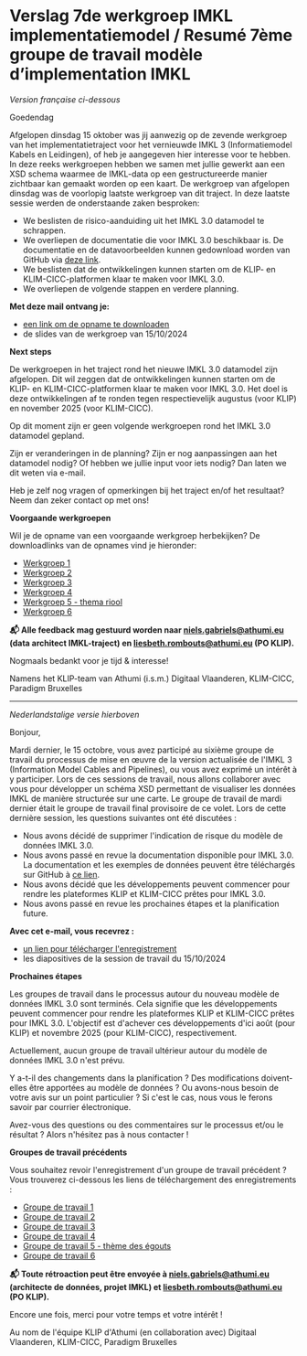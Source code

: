 # Verslag 7de werkgroep IMKL implementatiemodel /  Resumé 7ème groupe de travail modèle d’implementation IMKL

_Version française ci-dessous_

Goedendag

Afgelopen dinsdag 15 oktober was jij aanwezig op de zevende werkgroep van het implementatietraject voor het vernieuwde IMKL 3 (Informatiemodel Kabels en Leidingen), of heb je aangegeven hier interesse voor te hebben. In deze reeks werkgroepen hebben we samen met jullie gewerkt aan een XSD schema waarmee de IMKL-data op een gestructureerde manier zichtbaar kan gemaakt worden op een kaart. De werkgroep van afgelopen dinsdag was de voorlopig laatste werkgroep van dit traject. In deze laatste sessie werden de onderstaande zaken besproken:

- We beslisten de risico-aanduiding uit het IMKL 3.0 datamodel te schrappen.
- We overliepen de documentatie die voor IMKL 3.0 beschikbaar is. De documentatie en de datavoorbeelden kunnen gedownload worden van GitHub via [deze link](https://github.com/belgif/ICEGthema-imkl/tree/935806428553de0149065cfc940347e89a7ccdff/implementation).
- We beslisten dat de ontwikkelingen kunnen starten om de KLIP- en KLIM-CICC-platformen klaar te maken voor IMKL 3.0. 
- We overliepen de volgende stappen en verdere planning.

**Met deze mail ontvang je:**

- [een link om de opname te downloaden](https://we.tl/t-lhXAUY17Ma)
- de slides van de werkgroep van 15/10/2024

**Next steps**

De werkgroepen in het traject rond het nieuwe IMKL 3.0 datamodel zijn afgelopen. Dit wil zeggen dat de ontwikkelingen kunnen starten om de KLIP- en KLIM-CICC-platformen klaar te maken voor IMKL 3.0. Het doel is deze ontwikkelingen af te ronden tegen respectievelijk augustus (voor KLIP) en november 2025 (voor KLIM-CICC).

Op dit moment zijn er geen volgende werkgroepen rond het IMKL 3.0 datamodel gepland.

Zijn er veranderingen in de planning? Zijn er nog aanpassingen aan het datamodel nodig? Of hebben we jullie input voor iets nodig? Dan laten we dit weten via e-mail.

Heb je zelf nog vragen of opmerkingen bij het traject en/of het resultaat? Neem dan zeker contact op met ons!

**Voorgaande werkgroepen**

Wil je de opname van een voorgaande werkgroep herbekijken? De downloadlinks van de opnames vind je hieronder:

- [Werkgroep 1](https://we.tl/t-L61i4F93yw)
- [Werkgroep 2](https://we.tl/t-V1720Rvybh)
- [Werkgroep 3](https://we.tl/t-2eCOCu4JbX)
- [Werkgroep 4](https://we.tl/t-3emlLuzaU1?utm_campaign=TRN_TDL_05&utm_source=sendgrid&utm_medium=email&trk=TRN_TDL_05)
- [Werkgroep 5 - thema riool](https://digitaalvlaanderen.wetransfer.com/downloads/4e73884575981d73f01a3d8b7e6c3e1020240625193411/9eb232)
- [Werkgroep 6](https://we.tl/t-jrp2RXYh3B)

**📬 Alle feedback mag gestuurd worden naar niels.gabriels@athumi.eu (data architect IMKL-traject) en liesbeth.rombouts@athumi.eu (PO KLIP).**

Nogmaals bedankt voor je tijd & interesse!

Namens
het KLIP-team van Athumi (i.s.m.) Digitaal Vlaanderen, KLIM-CICC, Paradigm Bruxelles


___
_Nederlandstalige versie hierboven_

Bonjour,

Mardi dernier, le 15 octobre, vous avez participé au sixième groupe de travail du processus de mise en œuvre de la version actualisée de l'IMKL 3 (Information Model Cables and Pipelines), ou vous avez exprimé un intérêt à y participer. Lors de ces sessions de travail, nous allons collaborer avec vous pour développer un schéma XSD permettant de visualiser les données IMKL de manière structurée sur une carte. Le groupe de travail de mardi dernier était le groupe de travail final provisoire de ce volet. Lors de cette dernière session, les questions suivantes ont été discutées :

- Nous avons décidé de supprimer l'indication de risque du modèle de données IMKL 3.0.
- Nous avons passé en revue la documentation disponible pour IMKL 3.0. La documentation et les exemples de données peuvent être téléchargés sur GitHub à [ce lien](https://github.com/belgif/ICEGthema-imkl/tree/935806428553de0149065cfc940347e89a7ccdff/implementation).
- Nous avons décidé que les développements peuvent commencer pour rendre les plateformes KLIP et KLIM-CICC prêtes pour IMKL 3.0.
- Nous avons passé en revue les prochaines étapes et la planification future.

**Avec cet e-mail, vous recevrez :**

- [un lien pour télécharger l'enregistrement](https://we.tl/t-lhXAUY17Ma)
- les diapositives de la session de travail du 15/10/2024

**Prochaines étapes**

Les groupes de travail dans le processus autour du nouveau modèle de données IMKL 3.0 sont terminés. Cela signifie que les développements peuvent commencer pour rendre les plateformes KLIP et KLIM-CICC prêtes pour IMKL 3.0. L'objectif est d'achever ces développements d'ici août (pour KLIP) et novembre 2025 (pour KLIM-CICC), respectivement.

Actuellement, aucun groupe de travail ultérieur autour du modèle de données IMKL 3.0 n'est prévu.

Y a-t-il des changements dans la planification ? Des modifications doivent-elles être apportées au modèle de données ? Ou avons-nous besoin de votre avis sur un point particulier ? Si c'est le cas, nous vous le ferons savoir par courrier électronique.

Avez-vous des questions ou des commentaires sur le processus et/ou le résultat ? Alors n'hésitez pas à nous contacter !

**Groupes de travail précédents**

Vous souhaitez revoir l'enregistrement d'un groupe de travail précédent ? Vous trouverez ci-dessous les liens de téléchargement des enregistrements :

- [Groupe de travail 1](https://we.tl/t-L61i4F93yw)
- [Groupe de travail 2](https://we.tl/t-V1720Rvybh)
- [Groupe de travail 3](https://we.tl/t-2eCOCu4JbX)
- [Groupe de travail 4](https://we.tl/t-3emlLuzaU1?utm_campaign=TRN_TDL_05&utm_source=sendgrid&utm_medium=email&trk=TRN_TDL_05)
- [Groupe de travail 5 - thème des égouts](https://digitaalvlaanderen.wetransfer.com/downloads/4e73884575981d73f01a3d8b7e6c3e1020240625193411/9eb232)
- [Groupe de travail 6](https://we.tl/t-jrp2RXYh3B)

**📬 Toute rétroaction peut être envoyée à niels.gabriels@athumi.eu (architecte de données, projet IMKL) et liesbeth.rombouts@athumi.eu (PO KLIP).**

Encore une fois, merci pour votre temps et votre intérêt !

Au nom de l'équipe KLIP d'Athumi (en collaboration avec) Digitaal Vlaanderen, KLIM-CICC, Paradigm Bruxelles

